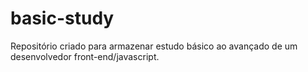 # basic-study
Repositório criado para armazenar estudo básico ao avançado de um desenvolvedor front-end/javascript.
